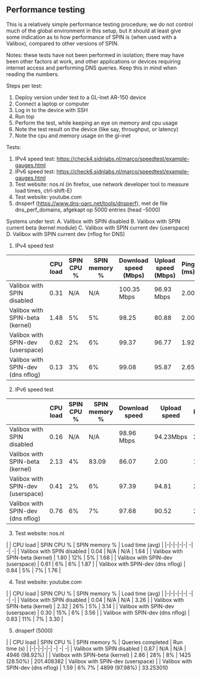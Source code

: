 
Performance testing
--------------------------

This is a relatively simple performance testing procedure; we do not control much of the global environment in this setup, but it should at least give some indication as to how performance of SPIN is (when used with a Valibox), compared to other versions of SPIN.

Notes: these tests have not been performed in isolation; there may have been other factors at work, and other applications or devices requiring internet access and performing DNS queries. Keep this in mind when reading the numbers.

Steps per test:
1. Deploy version under test to a GL-Inet AR-150 device
2. Connect a laptop or computer
3. Log in to the device with SSH
4. Run top
5. Perform the test, while keeping an eye on memory and cpu usage
6. Note the test result on the device (like say, throughput, or latency)
7. Note the cpu and memory usage on the gl-inet

Tests:
1. IPv4 speed test: https://check4.sidnlabs.nl/marco/speedtest/example-gauges.html
2. IPv6 speed test: https://check6.sidnlabs.nl/marco/speedtest/example-gauges.html
3. Test website: nos.nl (in firefox, use network developer tool to measure load times, ctrl-shift-E)
4. Test website: youtube.com
5. dnsperf (https://www.dns-oarc.net/tools/dnsperf), met de file dns_perf_domains, afgekapt op 5000 entries (head -5000)

Systems under test:
A. Valibox with SPIN disabled
B. Valibox with SPIN current beta (kernel module)
C. Valibox with SPIN current dev (userspace)
D. Valibox with SPIN current dev (nflog for DNS)


1. IPv4 speed test

|  | CPU load | SPIN CPU % | SPIN memory % | Download speed (Mbps) | Upload speed (Mbps) | Ping (ms) | Jitter (ms)
|-|-|-|-|-| -| -| -|
| Valibox with SPIN disabled | 0.31 | N/A | N/A | 100.35 Mbps | 96.93 Mbps | 2.00 | 0.30
| Valibox with SPIN-beta (kernel) | 1.48 | 5% | 5% | 98.25 | 80.88 | 2.00 | 0.96
| Valibox with SPIN-dev (userspace) | 0.62 | 2% | 6% | 99.37 | 96.77 | 1.92 | 1.00
| Valibox with SPIN-dev (dns nflog) | 0.13 | 3% | 6% | 99.08 | 95.87 | 2.65 | 0.97

2. IPv6 speed test

|  | CPU load | SPIN CPU % | SPIN memory % | Download speed | Upload speed | Ping | Jitter
|-|-|-|-|-| -| -| -|
| Valibox with SPIN disabled | 0.16 | N/A | N/A | 98.96 Mbps | 94.23Mbps | 2.62 | 3.90
| Valibox with SPIN-beta (kernel) | 2.13 | 4% | 83.09 | 86.07 | 2.00 | 1.90
| Valibox with SPIN-dev (userspace) | 0.41 | 2% | 6% | 97.39 | 94.81 | 2.00 | 0.74
| Valibox with SPIN-dev (dns nflog) | 0.76 | 6% | 7% | 97.68 | 90.52 | 2.00 | 0.79

3. Test website: nos.nl

|  | CPU load | SPIN CPU % | SPIN memory % | Load time (avg) |
|-|-|-|-|-| -| -| -|
| Valibox with SPIN disabled | 0.04 | N/A | N/A | 1.64 |
| Valibox with SPIN-beta (kernel) | 1.80 | 12% | 5% | 1.68 |
| Valibox with SPIN-dev (userspace) | 0.61 | 6% | 6% | 1.87 |
| Valibox with SPIN-dev (dns nflog) | 0.84 | 5% | 7% | 1.76 |

4. Test website: youtube.com

|  | CPU load | SPIN CPU % | SPIN memory % | Load time (avg) |
|-|-|-|-|-| -| -| -|
| Valibox with SPIN disabled | 0.04 | N/A | N/A | 3.26 |
| Valibox with SPIN-beta (kernel) | 2.32 | 26% | 5% | 3.14 |
| Valibox with SPIN-dev (userspace) | 0.30 | 15% | 6% |  3.56 |
| Valibox with SPIN-dev (dns nflog) | 0.83 | 11% | 7% | 3.30 |

5. dnsperf (5000)

|  | CPU load | SPIN CPU % | SPIN memory % | Queries completed | Run time (s) |
|-|-|-|-|-| -| -| -|
| Valibox with SPIN disabled | 0.87 | N/A | N/A | 4946 (98.92%) |
| Valibox with SPIN-beta (kernel) | 2.86 | 28% | 8% | 1425 (28.50%) | 201.408382
| Valibox with SPIN-dev (userspace) | 
| Valibox with SPIN-dev (dns nflog) | 1.59 | 6% 7% | 4899 (97.98%) | 33.253010



